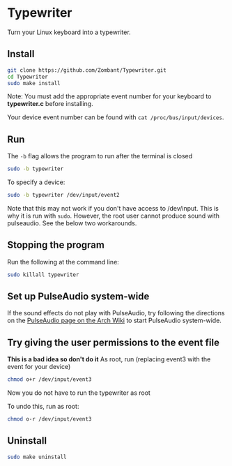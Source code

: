 # Typewriter
Turn your Linux keyboard into a typewriter.


## Install
```bash
git clone https://github.com/Zombant/Typewriter.git
cd Typewriter
sudo make install
```
Note: You must add the appropriate event number for your keyboard to __typewriter.c__ before installing.

Your device event number can be found with `cat /proc/bus/input/devices`.

## Run
The `-b` flag allows the program to run after the terminal is closed
```bash
sudo -b typewriter
```
To specify a device:
```bash
sudo -b typewriter /dev/input/event2
```
Note that this may not work if you don't have access to /dev/input. This is why it is run with `sudo`. However, the root user cannot produce sound with pulseaudio. See the below two workarounds.

## Stopping the program
Run the following at the command line:
```bash
sudo killall typewriter
```

## Set up PulseAudio system-wide


If the sound effects do not play with PulseAudio, try following the directions on the [PulseAudio page on the Arch Wiki](https://wiki.archlinux.org/title/PulseAudio#Starting_system-wide_on_boot) to start PulseAudio system-wide.

## Try giving the user permissions to the event file
__This is a bad idea so don't do it__
As root, run (replacing event3 with the event for your device)
```bash
chmod o+r /dev/input/event3
```

Now you do not have to run the typewriter as root

To undo this, run as root:
```bash
chmod o-r /dev/input/event3
```

## Uninstall
```bash
sudo make uninstall
```
